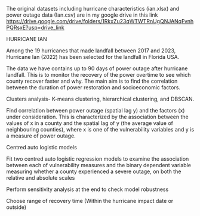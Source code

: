 The original datasets including hurricane characteristics (ian.xlsx) and power outage data (Ian.csv) are in my google drive in this link https://drive.google.com/drive/folders/1RkxZu23qWTWTRnUgQNJANqFvnhPQRsxE?usp=drive_link



HURRICANE IAN 

Among the 19 hurricanes that made landfall between 2017 and 2023, Hurricane Ian (2022) has been selected for the landfall in Florida USA.


The data we have contains up to 90 days of power outage after hurricane landfall. This is to monitor the recovery of the power overtime to see which county recover faster and why. The main aim is to find the correlation between the duration of power restoration and socioeconomic factors. 

Clusters analysis- K-means clustering, hierarchical clustering, and DBSCAN.

Find correlation between power outage (spatial lag y) and the factors (x) under consideration. This is characterized by the association between the values of x in a county and the spatial lag of y (the average value of neighbouring counties), where x is one of the vulnerability variables and y is a measure of power outage.


Centred auto logistic models

Fit two centred auto logistic regression models to examine the association between each of vulnerability measures and the binary dependent variable measuring whether a county experienced a severe outage, on both the relative and absolute scales

Perform sensitivity analysis at the end to check model robustness

Choose range of recovery time (Within the hurricane impact date or outside)
